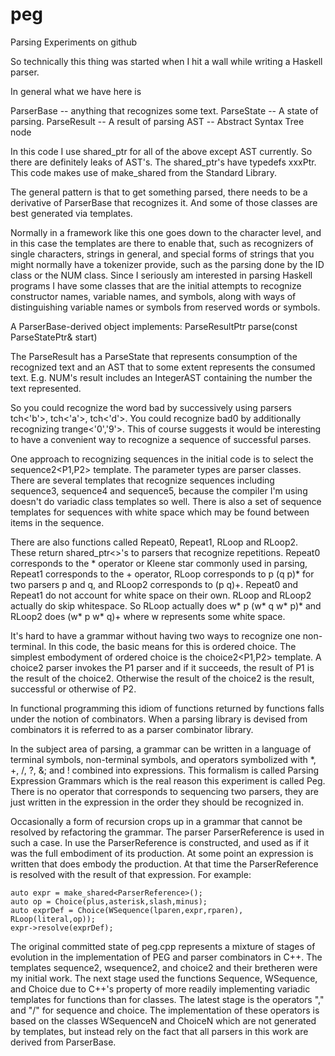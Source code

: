 peg
===

Parsing Experiments on github

So technically this thing was started when I hit a wall while writing a Haskell 
parser.

In general what we have here is 

ParserBase -- anything that recognizes some text.
ParseState -- A state of parsing.
ParseResult -- A result of parsing
AST -- Abstract Syntax Tree node

In this code I use shared_ptr for all of the above except AST currently. So
there are definitely leaks of AST's. The shared_ptr's have typedefs xxxPtr. This
code makes use of make_shared from the Standard Library.

The general pattern is that to get something parsed, there needs to be a
derivative of ParserBase that recognizes it. And some of those classes are best
generated via templates.

Normally in a framework like this one goes down to the character level, and in
this case the templates are there to enable that, such as recognizers of single 
characters, strings in general, and special forms of strings that you might 
normally have a tokenizer provide, such as the parsing done by the ID class or 
the NUM class. Since I seriously am interested in parsing Haskell programs I 
have some classes that are the initial attempts to recognize constructor names,
variable names, and symbols, along with ways of distinguishing variable names or
symbols from reserved words or symbols.

A ParserBase-derived object implements:
ParseResultPtr parse(const ParseStatePtr& start)

The ParseResult has a ParseState that represents consumption of the recognized
text and an AST that to some extent represents the consumed text. E.g. NUM's
result includes an IntegerAST containing the number the text represented.

So you could recognize the word bad by successively using parsers tch<'b'>,
tch<'a'>, tch<'d'>. You could recognize bad0 by additionally recognizing 
trange<'0','9'>. This of course suggests it would be interesting to have a
convenient way to recognize a sequence of successful parses. 

One approach to recognizing sequences in the initial code is to select the
sequence2<P1,P2> template. The parameter types are parser classes. There are
several templates that recognize sequences including sequence3, sequence4 and
sequence5, because the compiler I'm using doesn't do variadic class templates so
well. There is also a set of sequence templates for sequences with white space
which may be found between items in the sequence.

There are also functions called Repeat0, Repeat1, RLoop and RLoop2. These 
return shared_ptr<>'s to parsers that recognize repetitions. Repeat0 
corresponds to the * operator or Kleene star commonly used in parsing, Repeat1 
corresponds to the + operator, RLoop corresponds to p (q p)* for two parsers p 
and q, and RLoop2 corresponds to (p q)+. Repeat0 and Repeat1 do not account for 
white space on their own. RLoop and RLoop2 actually do skip whitespace. So RLoop 
actually does w* p (w* q w* p)* and RLoop2 does (w* p w* q)+ where w represents
some white space.

It's hard to have a grammar without having two ways to recognize one 
non-terminal. In this code, the basic means for this is ordered choice. The 
simplest embodyment of ordered choice is the choice2<P1,P2> template. A choice2
parser invokes the P1 parser and if it succeeds, the result of P1 is the result
of the choice2. Otherwise the result of the choice2 is the result, successful or
otherwise of P2.

In functional programming this idiom of functions returned by functions falls
under the notion of combinators. When a parsing library is devised from 
combinators it is referred to as a parser combinator library.

In the subject area of parsing, a grammar can be written in a language of 
terminal symbols, non-terminal symbols, and operators symbolized with *, +, /, 
?, &; and ! combined into expressions. This formalism is called Parsing 
Expression Grammars which is the real reason this experiment is called Peg. There
is no operator that corresponds to sequencing two parsers, they are just written
in the expression in the order they should be recognized in.

Occasionally a form of recursion crops up in a grammar that cannot be resolved
by refactoring the grammar. The parser ParserReference is used in such a case.
In use the ParserReference is constructed, and used as if it was the full 
embodiment of its production. At some point an expression is written that does
embody the production. At that time the ParserReference is resolved with the
result of that expression. For example:

    auto expr = make_shared<ParserReference>();
    auto op = Choice(plus,asterisk,slash,minus);
    auto exprDef = Choice(WSequence(lparen,expr,rparen), RLoop(literal,op));
    expr->resolve(exprDef);
    
The original committed state of peg.cpp represents a mixture of stages of 
evolution in the implementation of PEG and parser combinators in C++. The 
templates sequence2, wsequence2, and choice2 and their bretheren were my initial 
work. The next stage used the functions Sequence, WSequence, and Choice due to 
C++'s property of more readily implementing variadic templates for functions than 
for classes. The latest stage is the operators "," and "/" for sequence and 
choice. The implementation of these operators is based on the classes WSequenceN 
and ChoiceN which are not generated by templates, but instead rely on the fact 
that all parsers in this work are derived from ParserBase.


